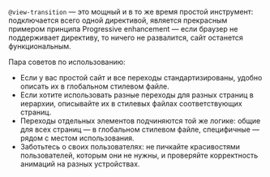 `@view-transition` — это мощный и в то же время простой инструмент: подключается всего одной директивой, является прекрасным примером принципа Progressive enhancement — если браузер не поддерживает директиву, то ничего не развалится, сайт останется функциональным.

Пара советов по использованию:

- Если у вас простой сайт и все переходы стандартизированы, удобно описать их в глобальном стилевом файле.
- Если хотите использовать разные переходы для разных страниц в иерархии, описывайте их в стилевых файлах соответствующих страниц.
- Переходы отдельных элементов подчиняются той же логике: общие для всех страниц — в глобальном стилевом файле, специфичные — рядом с местом использования.
- Заботьтесь о своих пользователях: не пичкайте красивостями пользователей, которым они не нужны, и проверяйте корректность анимаций на разных устройствах.
